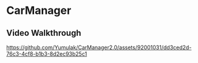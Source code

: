 # CarManager

## Video Walkthrough

https://github.com/Yumulak/CarManager2.0/assets/92001031/dd3ced2d-76c3-4cf8-b1b3-8d2ec93b25c1

